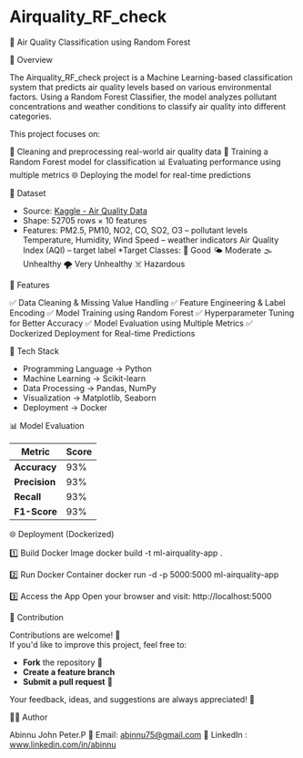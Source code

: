 # Airquality_RF_check

🌿 Air Quality Classification using Random Forest

📌 Overview

The Airquality_RF_check project is a Machine Learning-based classification system that predicts air quality levels based on various environmental factors. Using a Random Forest Classifier, the model analyzes pollutant concentrations and weather conditions to classify air quality into different categories.

This project focuses on:

🧹 Cleaning and preprocessing real-world air quality data
🌳 Training a Random Forest model for classification
📊 Evaluating performance using multiple metrics 
🌐 Deploying the model for real-time predictions


📂 Dataset

* Source: [Kaggle - Air Quality Data](https://www.kaggle.com/datasets)
* Shape:  52705 rows × 10 features
* Features:
   PM2.5, PM10, NO2, CO, SO2, O3 – pollutant levels
   Temperature, Humidity, Wind Speed – weather indicators
   Air Quality Index (AQI) – target label
*Target Classes:
  🌿 Good 
  🌤 Moderate
  🌫 Unhealthy
  🌪 Very Unhealthy
  ☠️ Hazardous


🚀 Features

✅ Data Cleaning & Missing Value Handling
✅ Feature Engineering & Label Encoding
✅ Model Training using Random Forest
✅ Hyperparameter Tuning for Better Accuracy
✅ Model Evaluation using Multiple Metrics
✅ Dockerized Deployment for Real-time Predictions


🧠 Tech Stack

* Programming Language → Python 
* Machine Learning → Scikit-learn
* Data Processing → Pandas, NumPy
* Visualization → Matplotlib, Seaborn
* Deployment → Docker


📊 Model Evaluation

| Metric        | Score |
| ------------- | ----- |
| **Accuracy**  | 93%   |
| **Precision** | 93%   |
| **Recall**    | 93%   |
| **F1-Score**  | 93%   |


🌐 Deployment (Dockerized)

1️⃣ Build Docker Image
docker build -t ml-airquality-app .

2️⃣ Run Docker Container
docker run -d -p 5000:5000 ml-airquality-app

3️⃣ Access the App
Open your browser and visit:
http://localhost:5000


🤝 Contribution  

Contributions are welcome! 🎉  
If you'd like to improve this project, feel free to:

- **Fork** the repository 🍴  
- **Create a feature branch**  
- **Submit a pull request** 🚀  

Your feedback, ideas, and suggestions are always appreciated! 🙌


👨‍💻 Author

Abinnu John Peter.P
📧 Email: abinnu75@gmail.com
🔗 LinkedIn : www.linkedin.com/in/abinnu
